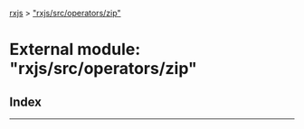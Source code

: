 [rxjs](../README.md) > ["rxjs/src/operators/zip"](../modules/_rxjs_src_operators_zip_.md)

# External module: "rxjs/src/operators/zip"

## Index

---

